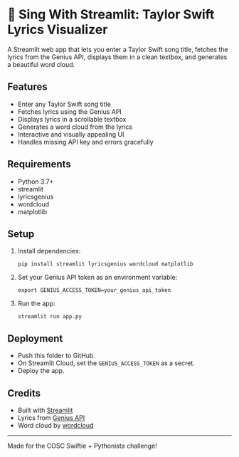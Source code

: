 # 🎤 Sing With Streamlit: Taylor Swift Lyrics Visualizer

A Streamlit web app that lets you enter a Taylor Swift song title, fetches the lyrics from the Genius API, displays them in a clean textbox, and generates a beautiful word cloud.

## Features

- Enter any Taylor Swift song title
- Fetches lyrics using the Genius API
- Displays lyrics in a scrollable textbox
- Generates a word cloud from the lyrics
- Interactive and visually appealing UI
- Handles missing API key and errors gracefully

## Requirements

- Python 3.7+
- streamlit
- lyricsgenius
- wordcloud
- matplotlib

## Setup

1. Install dependencies:
   ```
   pip install streamlit lyricsgenius wordcloud matplotlib
   ```

2. Set your Genius API token as an environment variable:
   ```
   export GENIUS_ACCESS_TOKEN=your_genius_api_token
   ```

3. Run the app:
   ```
   streamlit run app.py
   ```

## Deployment

- Push this folder to GitHub.
- On Streamlit Cloud, set the `GENIUS_ACCESS_TOKEN` as a secret.
- Deploy the app.

## Credits

- Built with [Streamlit](https://streamlit.io/)
- Lyrics from [Genius API](https://genius.com/developers)
- Word cloud by [wordcloud](https://github.com/amueller/word_cloud)

---
Made for the COSC Swiftie + Pythonista challenge!

